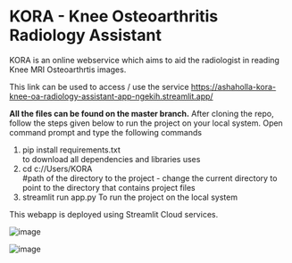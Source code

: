 # KORA - Knee Osteoarthritis Radiology Assistant
KORA is an online webservice which aims to aid the radiologist in reading Knee MRI Osteoarthrtis images. 

This link can be used to access / use the service https://ashaholla-kora-knee-oa-radiology-assistant-app-ngekih.streamlit.app/

**All the files can be found on the master branch.** After cloning the repo, follow the steps given below to run the project on your local system.
Open command prompt and type the following commands
1. pip install requirements.txt  
   to download all dependencies and libraries uses
2. cd c://Users/KORA  
   #path of the directory to the project - change the current directory to point to the directory that contains project files
3. streamlit run app.py
   To run the project on the local system

This webapp is deployed using Streamlit Cloud services.

![image](https://user-images.githubusercontent.com/124843017/236800612-d0d1cdb5-cf50-4908-9a6b-f9e11554e48a.png)

![image](https://user-images.githubusercontent.com/124843017/236800741-b64c706a-d1d3-46be-a992-b5c6c9bccc9a.png)


